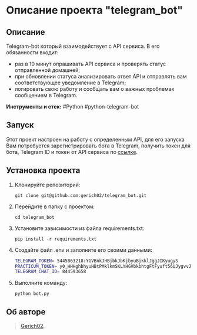 #  Описание проекта "telegram_bot"

## Описание
Telegram-bot который взаимодействует с API сервиса. В его обязанности входит:
- раз в 10 минут опрашивать API сервиса и проверять статус отправленной домашней;
- при обновлении статуса анализировать ответ API и отправлять вам соответствующее уведомление в Telegram;
- логировать свою работу и сообщать вам о важных проблемах сообщением в Telegram.

**Инструменты и стек:** #Python #python-telegram-bot 

## Запуск
Этот проект настроен на работу с определенным API, для его запуска Вам потребуется зарегистрировать 
бота в Telegram, получить токен для бота, Telegram ID и токен от API сервиса по [ссылке](https://oauth.yandex.ru/authorize?response_type=token&client_id=1d0b9dd4d652455a9eb710d450ff456a).

## Установка проекта

1. Клонируйте репозиторий:
    ```
    git clone git@github.com:gerich02/telegram_bot.git
    ```
2. Перейдите в папку с проектом:
    ```
    cd telegram_bot
    ```
3. Установите зависимости из файла requirements.txt:
    ```
    pip install -r requirements.txt
    ```
4. Создайте файл .env и заполните его своими данными:
    ```bash
    TELEGRAM_TOKEN= 5445863218:YGVBnkJHBjbkJbKjbyuBjkklJggJIKyugyS                        #Токен, получаемый при регистрации телеграм бота.
    PRACTICUM_TOKEN= y0_HHHghbhyuHBtPMklkmSKLYHGVbkbhtgFtFyuft56UJygvvJvghjGVHVGhgv       #Токен, получаемый при переходе по ссылке API сервиса.
    TELEGRAM_CHAT_ID= 844593658                                                           #Ваш telegram ID.
    ```
5. Выполните команду:
    ```
    python bot.py
    ```

## Об авторе
>[Gerich02](https://github.com/gerich02).
